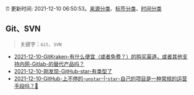 :alarm_clock: 更新时间: 2021-12-10 06:50:53。[来源分类](../README.md)、[标签分类](../TAGS.md)、[时间分类](../TIMELINE.md)

## Git、SVN


> 关键字：`Git`、`SVN`



- [2021-12-10-GitKraken-有什么便宜（或者免费？）的购买渠道，或者其他支持内网-Gitlab-的替代产品吗？](https://www.v2ex.com/t/821328) 
- [2021-12-10-刚发现-GitHub-star-有类型了](https://www.v2ex.com/t/821319) 
- [2021-12-10-GitHub-上不停的-`unstar`-|-`star`-自己的项目是一种常规的运营手段吗？🤔](https://www.v2ex.com/t/821293) 